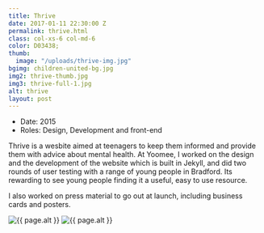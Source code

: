 ```yaml
---
title: Thrive
date: 2017-01-11 22:30:00 Z
permalink: thrive.html
class: col-xs-6 col-md-6
color: D03438;
thumb:
  image: "/uploads/thrive-img.jpg"
bgimg: children-united-bg.jpg
img2: thrive-thumb.jpg
img3: thrive-full-1.jpg
alt: thrive
layout: post
---
```


<ul class="list-tools" style="color:#{{ page.color }}">
  <li>Date: 2015</li>
  <li>Roles: Design, Development and front-end</li>
</ul>

<p class="lead">
  Thrive is a wesbite aimed at teenagers to keep them informed and provide them with advice about mental health.
  At Yoomee, I worked on the design and the development of the website which is built in Jekyll, and did two rounds of user testing
  with a range of young people in Bradford. Its rewarding to see young people finding it a useful, easy to use resource.
</p>
<p>I also worked on press material to go out at launch, including business cards and posters.</p>


<img src="{{ site.baseurl }}/img/portfolio/{{ page.img2 }}" class="post-image--1" alt="{{ page.alt }}">
<img src="{{ site.baseurl }}/img/portfolio/{{ page.img3 }}" class="post-image--1" alt="{{ page.alt }}">
